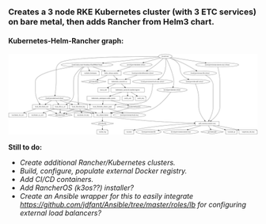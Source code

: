 ### Creates a 3 node RKE Kubernetes cluster (with 3 ETC services) on bare metal, then adds Rancher from Helm3 chart. ###

#### Kubernetes-Helm-Rancher graph: ####
![Kubernetes-Helm-Rancher_graph](images/kube-helm-rancher_graph.png)

**Still to do:**
- _Create additional Rancher/Kubernetes clusters._
- _Build, configure, populate external Docker registry._
- _Add CI/CD containers._
- _Add RancherOS (k3os??) installer?_
- _Create an Ansible wrapper for this to easily integrate https://github.com/jdfant/Ansible/tree/master/roles/lb for configuring external load balancers?_
